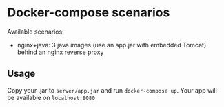 # Docker-compose scenarios

Available scenarios:

- nginx+java: 3 java images (use an app.jar with embedded Tomcat) behind an nginx reverse proxy

## Usage

Copy your .jar to `server/app.jar` and run `docker-compose up`. Your app will
be available on `localhost:8080`
